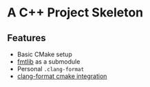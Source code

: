 # A C++ Project Skeleton
## Features
 * Basic CMake setup
 * [fmtlib](https://github.com/fmtlib/fmt) as a submodule
 * Personal `.clang-format`
 * [clang-format cmake integration](https://github.com/zemasoft/clangformat-cmake)
